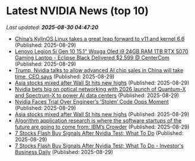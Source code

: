# Latest NVIDIA News (top 10)
_Last updated: **2025-08-30 04:47:20**_

- [China’s KylinOS Linux takes a great leap forward to v11 and kernel 6.6](https://www.theregister.com/2025/08/29/kylinos_11/) (Published: 2025-08-29)
- [Lenovo Legion 5i Gen 10 15.1" Wqxga Oled i9 24GB RAM 1TB RTX 5070 Gaming Laptop - Eclipse Black Delivered $2,599 @ CenterCom](https://www.ozbargain.com.au/node/921889) (Published: 2025-08-29)
- [Trump, Nvidia talks to allow advanced AI chip sales in China will take time, CEO says](https://economictimes.indiatimes.com/tech/technology/trump-nvidia-talks-to-allow-advanced-ai-chip-sales-in-china-will-take-time-ceo-says/articleshow/123575840.cms) (Published: 2025-08-29)
- [Asia stocks mixed after Wall St hits new highs](https://www.digitaljournal.com/world/asia-stocks-mixed-after-wall-st-hits-new-highs/article) (Published: 2025-08-29)
- [Nvidia bets big on optical networking with 2026 launch of Quantum-X and Spectrum-X to power AI data centers](https://www.digitimes.com/news/a20250827PD218/nvidia-optical-communications-gpu-ethernet-2026.html) (Published: 2025-08-29)
- [Nvidia Faces Trial Over Engineer’s ‘Stolen’ Code Oops Moment](https://biztoc.com/x/7142e3ef58680719) (Published: 2025-08-29)
- [Asia stocks mixed after Wall St hits new highs](https://finance.yahoo.com/news/asia-stocks-mixed-wall-st-032716388.html) (Published: 2025-08-29)
- [Algorithm application research is where the software startups of the future are going to come from: IBM’s Crowder](https://economictimes.indiatimes.com/tech/technology/algorithm-application-research-is-where-the-software-startups-of-the-future-are-going-to-come-from-ibms-crowder/articleshow/123575345.cms) (Published: 2025-08-29)
- [7 Stocks Flash Buy Signals After Nvidia Test; What To Do](https://biztoc.com/x/ed694a035c2593f3) (Published: 2025-08-29)
- [7 Stocks Flash Buy Signals After Nvidia Test; What To Do - Investor's Business Daily](https://slashdot.org/firehose.pl?op=view&amp;id=178923586) (Published: 2025-08-29)
